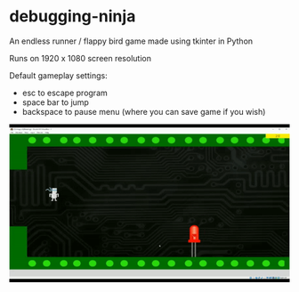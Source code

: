 # debugging-ninja
An endless runner / flappy bird game made using tkinter in Python

Runs on 1920 x 1080 screen resolution

Default gameplay settings:
 - esc to escape program
 - space bar to jump
 - backspace to pause menu (where you can save game if you wish)

![](demo.gif)
